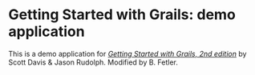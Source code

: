 # Getting Started with Grails: demo application

This is a demo application for [*Getting Started with Grails, 2nd edition*](http://www.grails.org/Tutorials) by Scott Davis & Jason Rudolph.  Modified by B. Fetler.

